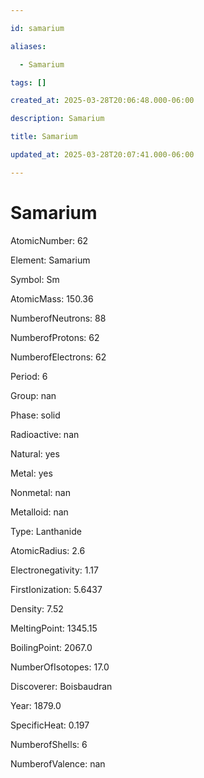 ```yaml
---

id: samarium

aliases:

  - Samarium

tags: []

created_at: 2025-03-28T20:06:48.000-06:00

description: Samarium

title: Samarium

updated_at: 2025-03-28T20:07:41.000-06:00

---
```




# Samarium

AtomicNumber: 62

Element: Samarium

Symbol: Sm

AtomicMass: 150.36

NumberofNeutrons: 88

NumberofProtons: 62

NumberofElectrons: 62

Period: 6

Group: nan

Phase: solid

Radioactive: nan

Natural: yes

Metal: yes

Nonmetal: nan

Metalloid: nan

Type: Lanthanide

AtomicRadius: 2.6

Electronegativity: 1.17

FirstIonization: 5.6437

Density: 7.52

MeltingPoint: 1345.15

BoilingPoint: 2067.0

NumberOfIsotopes: 17.0

Discoverer: Boisbaudran

Year: 1879.0

SpecificHeat: 0.197

NumberofShells: 6

NumberofValence: nan

